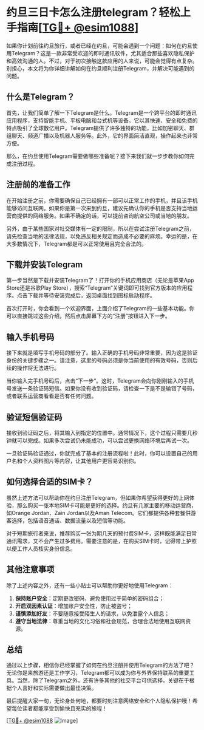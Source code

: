 # 约旦三日卡怎么注册telegram？轻松上手指南[[TG💪+ @esim1088](https://t.me/s/esim1088)]

如果你计划前往约旦旅行，或者已经在约旦，可能会遇到一个问题：如何在约旦使用Telegram？这是一款非常受欢迎的即时通讯软件，尤其适合那些喜欢隐私保护和高效沟通的人。不过，对于初次接触这款应用的人来说，可能会觉得有点复杂。别担心，本文将为你详细讲解如何在约旦顺利注册Telegram，并解决可能遇到的问题。

## 什么是Telegram？

首先，让我们简单了解一下Telegram是什么。Telegram是一个跨平台的即时通讯应用程序，支持智能手机、平板电脑和台式机等设备。它以其快速、安全和免费的特点吸引了全球数亿用户。Telegram提供了许多独特的功能，比如加密聊天、群组聊天、频道广播以及机器人服务等。此外，它的界面简洁直观，操作起来也非常方便。

那么，在约旦使用Telegram需要做哪些准备呢？接下来我们就一步步教你如何完成注册过程。

## 注册前的准备工作

在开始注册之前，你需要确保自己已经拥有一部可以正常工作的手机，并且该手机能够访问互联网。如果你是第一次来到约旦，建议先确认你的手机是否支持当地运营商提供的网络服务。如果不确定的话，可以提前咨询航空公司或当地的朋友。

另外，由于某些国家对社交媒体有一定的限制，所以在尝试注册Telegram之前，请先检查当地的法律法规，以免违反相关规定而造成不必要的麻烦。幸运的是，在大多数情况下，Telegram都是可以正常使用且完全合法的。

## 下载并安装Telegram

第一步当然是下载并安装Telegram了！打开你的手机应用商店（无论是苹果App Store还是谷歌Play Store），搜索“Telegram”关键词即可找到官方版本的应用程序。点击下载并等待安装完成后，返回桌面找到图标启动程序。

首次打开时，你会看到一个欢迎界面，上面介绍了Telegram的一些基本功能。你可以直接跳过这些介绍，然后点击屏幕下方的“注册”按钮进入下一步。

## 输入手机号码

接下来就是填写手机号码的部分了。输入正确的手机号码非常重要，因为这是验证身份的关键步骤之一。请注意，这里的号码必须是你当前使用的有效号码，否则后续的操作将无法进行。

当你输入完手机号码后，点击“下一步”。这时，Telegram会向你刚刚输入的手机号发送一条验证码短信。如果你没有收到验证码，请检查一下是不是输错了号码，或者联系运营商看看是否有任何问题。

## 验证短信验证码

接收到验证码之后，将其输入到指定的位置中。通常情况下，这个过程只需要几秒钟就可以完成。如果多次尝试仍未能成功，可以尝试更换网络环境后再试一次。

一旦验证码验证通过，你就完成了基本的注册流程啦！此时，你可以设置自己的用户名和个人资料图片等内容，让其他用户更容易识别你。

## 如何选择合适的SIM卡？

虽然上述方法可以帮助你在约旦注册Telegram，但如果你希望获得更好的上网体验，那么购买一张本地SIM卡可能是更好的选择。约旦有几家主要的移动运营商，如Orange Jordan、Zain Jordan以及Aman Telecom。它们都提供各种套餐供游客选择，包括语音通话、数据流量以及短信等功能。

对于短期旅行者来说，推荐购买一张为期几天的预付费SIM卡，这样既能满足日常通讯需求，又不会产生过多费用。需要注意的是，在购买SIM卡时，记得带上护照以便工作人员核实身份信息。

## 其他注意事项

除了上述内容之外，还有一些小贴士可以帮助你更好地使用Telegram：

1. **保持账户安全**：定期更改密码，避免使用过于简单的密码组合；
2. **开启双因素认证**：增加账户安全性，防止被盗号；
3. **谨慎添加好友**：不要随意接受陌生人的请求，以免泄露个人信息；
4. **遵守当地法律**：尊重当地的文化习俗和社会规范，合理合法地使用互联网资源。

## 总结

通过以上步骤，相信你已经掌握了如何在约旦注册并使用Telegram的方法了吧？无论你是来旅游还是工作学习，Telegram都可以成为你与外界保持联系的重要工具。当然，除了Telegram之外，还有许多其他的社交平台可供选择，关键在于根据个人喜好和实际需要做出最佳决策。

最后提醒大家一句，无论身处何地，都要时刻注意网络安全和个人隐私保护哦！希望每位读者都能享受到愉快且充实的旅程！

[[TG💪+ @esim1088](https://t.me/s/esim1088) ![Image](https://i.postimg.cc/4NQfJmqS/Snipaste-2025-05-13-00-14-12.png)]